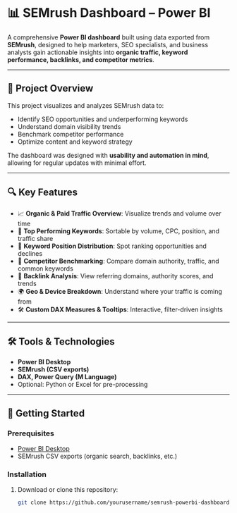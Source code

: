 # 📊 SEMrush Dashboard – Power BI

A comprehensive **Power BI dashboard** built using data exported from **SEMrush**, designed to help marketers, SEO specialists, and business analysts gain actionable insights into **organic traffic, keyword performance, backlinks, and competitor metrics**.

---

## 📌 Project Overview

This project visualizes and analyzes SEMrush data to:
- Identify SEO opportunities and underperforming keywords
- Understand domain visibility trends
- Benchmark competitor performance
- Optimize content and keyword strategy

The dashboard was designed with **usability and automation in mind**, allowing for regular updates with minimal effort.

---

## 🔍 Key Features

- 📈 **Organic & Paid Traffic Overview**: Visualize trends and volume over time
- 🔑 **Top Performing Keywords**: Sortable by volume, CPC, position, and traffic share
- 🧭 **Keyword Position Distribution**: Spot ranking opportunities and declines
- 👥 **Competitor Benchmarking**: Compare domain authority, traffic, and common keywords
- 🔗 **Backlink Analysis**: View referring domains, authority scores, and trends
- 🌍 **Geo & Device Breakdown**: Understand where your traffic is coming from
- 🛠️ **Custom DAX Measures & Tooltips**: Interactive, filter-driven insights

---

## 🛠️ Tools & Technologies

- **Power BI Desktop**
- **SEMrush (CSV exports)**
- **DAX, Power Query (M Language)**
- Optional: Python or Excel for pre-processing

---

## 🚀 Getting Started

### Prerequisites
- [Power BI Desktop](https://powerbi.microsoft.com/)
- SEMrush CSV exports (organic search, backlinks, etc.)

### Installation
1. Download or clone this repository:
   ```bash
   git clone https://github.com/yourusername/semrush-powerbi-dashboard.git
